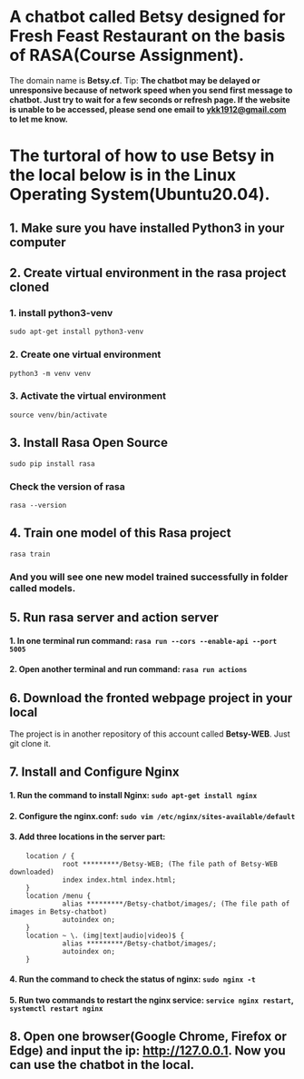 # A chatbot called Betsy designed for Fresh Feast Restaurant on the basis of RASA(Course Assignment).
The domain name is **Betsy.cf**. Tip: **The chatbot may be delayed or unresponsive because of network speed when you send first message to chatbot. Just try to wait for a few seconds or refresh page. If the website is unable to be accessed, please send one email to ykk1912@gmail.com to let me know.**
# The turtoral of how to use Betsy in the local below is in the Linux Operating System(Ubuntu20.04).
## 1. Make sure you have installed Python3 in your computer
## 2. Create virtual environment in the rasa project cloned
### 1. install python3-venv
``` sudo apt-get install python3-venv ```
### 2. Create one virtual environment
``` python3 -m venv venv ```
### 3. Activate the virtual environment
``` source venv/bin/activate ```
## 3. Install Rasa Open Source
``` sudo pip install rasa ```
### Check the version of rasa
``` rasa --version ```
## 4. Train one model of this Rasa project
``` rasa train ```
### And you will see one new model trained successfully in folder called models.
## 5. Run rasa server and action server
#### 1. In one terminal run command: ``` rasa run --cors --enable-api --port 5005 ```
#### 2. Open another terminal and run command: ``` rasa run actions ```
## 6. Download the fronted webpage project in your local
The project is in another repository of this account called **Betsy-WEB**. Just git clone it.
## 7. Install and Configure Nginx
#### 1. Run the command to install Nginx: ``` sudo apt-get install nginx ```
#### 2. Configure the nginx.conf: ``` sudo vim /etc/nginx/sites-available/default ```
#### 3. Add three locations in the server part:
``` server_name_;
    location / {
             root *********/Betsy-WEB; (The file path of Betsy-WEB downloaded)
             index index.html index.html;
    }
    location /menu {
             alias *********/Betsy-chatbot/images/; (The file path of images in Betsy-chatbot)
             autoindex on;
    }
    location ~ \. (img|text|audio|video)$ {
             alias *********/Betsy-chatbot/images/;
             autoindex on;
    }
```
#### 4. Run the command to check the status of nginx: ``` sudo nginx -t ```
#### 5. Run two commands to restart the nginx service: ``` service nginx restart ```, ``` systemctl restart nginx ```
## 8. Open one browser(Google Chrome, Firefox or Edge) and input the ip: http://127.0.0.1. Now you can use the chatbot in the local.
